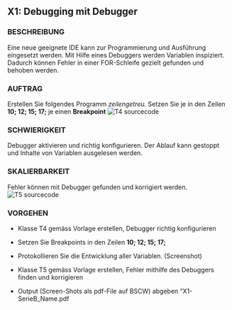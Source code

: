 ## X1: Debugging mit Debugger

### BESCHREIBUNG

Eine neue geeignete IDE kann zur Programmierung und Ausführung eingesetzt werden. Mit Hilfe eines Debuggers werden Variablen inspiziert. Dadurch können Fehler in einer FOR-Schleife gezielt gefunden und behoben werden.
### AUFTRAG
Erstellen Sie folgendes Programm _zeilengetreu._
Setzen Sie je in den Zeilen **10; 12; 15; 17;** je einen **Breakpoint**
![T4 sourcecode](https://puu.sh/CZhxU/fa4ef408fe.png)
### SCHWIERIGKEIT
Debugger aktivieren und richtig konfigurieren. Der Ablauf kann gestoppt und Inhalte von Variablen ausgelesen werden.
### SKALIERBARKEIT
Fehler können mit Debugger gefunden und korrigiert werden.
![T5 sourcecode](https://puu.sh/CZhz0/1210a9aa99.png)
### VORGEHEN

- Klasse T4 gemäss Vorlage erstellen, Debugger richtig konfigurieren
- Setzen Sie Breakpoints in den Zeilen **10; 12; 15; 17;**
- Protokollieren Sie die Entwicklung aller Variablen. (Screenshot)
- Klasse T5 gemäss Vorlage erstellen, Fehler mithilfe des Debuggers finden und korrigieren

- Output (Screen-Shots als pdf-File auf BSCW) abgeben 
“X1-SerieB_Name.pdf

